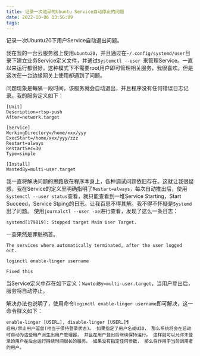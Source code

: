```yaml
---
title: 记录一次诡异的Ubuntu Service自动停止的问题
date: 2022-10-06 13:56:09
tags:
---
```


记录一次Ubuntu20下用户Service自动退出问题。
<!-- more -->

我在我的一台云服务器上使用`ubuntu20`，并且通过在`~/.config/systemd/user`目录下建立业务Service定义文件，并通过`Systemctl --user `来管理Service。一直以来运行都很好，这种模式下不需要root用户即可管理相关服务，我很喜欢。但是这次在一台边缘网关上使用却遇到了问题。

问题现象是每隔一段时间，该服务就会自动退出，并且程序没有任何错误日志记录。我的服务定义如下：
```
[Unit]
Description=rtsp-push
After=network.target

[Service]
WorkingDirectory=/home/xxx/yyy
ExecStart=/home/xxx/yyy/zzz
Restart=always
RestartSec=30
Type=simple

[Install]
WantedBy=multi-user.target
```

我一直将解决问题的思路放在程序本身上，各种调试问题依旧存在。这就让我很疑惑，我在Service的定义里明确指明了`Restart=always`，每次自动推出后，使用`Systemctl --user status`查看，就只能查看到一堆Service Starting，Start Succeed，Service Stping的日志。让我百思不得其解。我不得不怀疑是`Systemd`出了问题。
使用`journalctl --user -xe`进行查看，发现了这么一条日志：

`systemd[179819]: Stopped target Main User Target.`

一查果然是罪魁祸首。

```
The services where automatically terminated, after the user logged out.

loginctl enable-linger username

Fixed this
```

当Service定义中存在如下定义：`WantedBy=multi-user.target`，当用户登出后，服务将自动停止。

解决办法也说明了，使用命令`loginctl enable-linger username`即可解决，这一命令释义如下：
```
enable-linger [USER…], disable-linger [USER…]¶
启用/禁止用户逗留(相当于保持登录状态)。 如果指定了用户名或UID， 那么系统将会在启动时自动为这些用户派生出用户管理器， 并且在用户登出后继续保持运行。 这样就可以允许未登录的用户在后台运行持续时间很长的服务。 如果没有指定任何参数， 那么将作用于当前调用者的用户。
```
